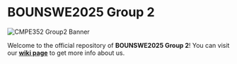# BOUNSWE2025 Group 2  
![CMPE352 Group2 Banner](https://github.com/user-attachments/assets/c3e1d7b3-dce5-4667-b2ea-b8f0dfca5b09)

Welcome to the official repository of **BOUNSWE2025 Group 2**! You can visit our **[wiki page](https://github.com/bounswe/bounswe2025group2/wiki)** to get more info about us.  
